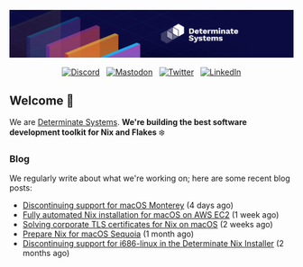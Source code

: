 <p align="center">
  <a href="https://determinate.systems" target="_blank"><img src="https://raw.githubusercontent.com/determinatesystems/.github/main/.github/banner.jpg"></a>
</p>
<p align="center">
  &nbsp;<a href="https://determinate.systems/discord" target="_blank"><img alt="Discord" src="https://img.shields.io/discord/1116012109709463613?style=for-the-badge&logo=discord&logoColor=%23ffffff&label=Discord&labelColor=%234253e8&color=%23e4e2e2"></a>&nbsp;
  &nbsp;<a href="https://hachyderm.io/@determinatesystems" target="_blank"><img alt="Mastodon" src="https://img.shields.io/badge/Mastodon-6468fa?style=for-the-badge&logo=mastodon&logoColor=%23ffffff"></a>&nbsp;
  &nbsp;<a href="https://twitter.com/DeterminateSys" target="_blank"><img alt="Twitter" src="https://img.shields.io/badge/Twitter-303030?style=for-the-badge&logo=x&logoColor=%23ffffff"></a>&nbsp;
  &nbsp;<a href="https://www.linkedin.com/company/determinate-systems" target="_blank"><img alt="LinkedIn" src="https://img.shields.io/badge/LinkedIn-1667be?style=for-the-badge&logo=linkedin&logoColor=%23ffffff"></a>&nbsp;
</p>

## Welcome 👋

We are [Determinate Systems](https://determinate.systems).
**We're building the best software development toolkit for Nix and Flakes** ❄️

### Blog 

We regularly write about what we're working on; here are some recent blog posts:


- [Discontinuing support for macOS Monterey](https://determinate.systems/posts/nix-installer-macos-12-monterey/) (4 days ago)
- [Fully automated Nix installation for macOS on AWS EC2](https://determinate.systems/posts/unattended-nix-install-macos-aws-ec2/) (1 week ago)
- [Solving corporate TLS certificates for Nix on macOS](https://determinate.systems/posts/zscaler-macos-and-nix-on-corporate-networks/) (2 weeks ago)
- [Prepare Nix for macOS Sequoia](https://determinate.systems/posts/nix-support-for-macos-sequoia/) (1 month ago)
- [Discontinuing support for i686-linux in the Determinate Nix Installer](https://determinate.systems/posts/nix-installer-i686-linux/) (2 months ago)
